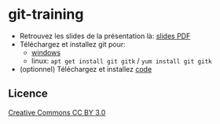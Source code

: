 # git-training

- Retrouvez les slides de la présentation là: [slides PDF](slides/cours_git_10.pdf)
- Téléchargez et installez git pour:
  - [windows](https://git-scm.com/download/win)
  - linux: ``apt get install git gitk`` / ``yum install git gitk``
- (optionnel) Téléchargez et installez [code](https://code.visualstudio.com/Download)

## Licence

[Creative Commons CC BY 3.0](LICENCE.md)